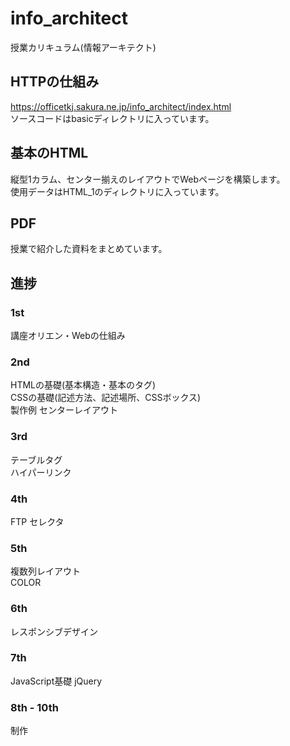 # info_architect
授業カリキュラム(情報アーキテクト)
## HTTPの仕組み
https://officetkj.sakura.ne.jp/info_architect/index.html  
ソースコードはbasicディレクトリに入っています。  


## 基本のHTML
縦型1カラム、センター揃えのレイアウトでWebページを構築します。  
使用データはHTML_1のディレクトリに入っています。

## PDF
授業で紹介した資料をまとめています。  

## 進捗
### 1st
講座オリエン・Webの仕組み
### 2nd
HTMLの基礎(基本構造・基本のタグ)  
CSSの基礎(記述方法、記述場所、CSSボックス)  
製作例 センターレイアウト  
### 3rd
テーブルタグ  
ハイパーリンク  
### 4th
FTP 
セレクタ 
### 5th
複数列レイアウト  
COLOR  
### 6th
レスポンシブデザイン  
### 7th  
JavaScript基礎 
jQuery  
### 8th - 10th
制作
